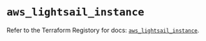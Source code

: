 # `aws_lightsail_instance`

Refer to the Terraform Registory for docs: [`aws_lightsail_instance`](https://registry.terraform.io/providers/hashicorp/aws/4.64.0/docs/resources/lightsail_instance).
